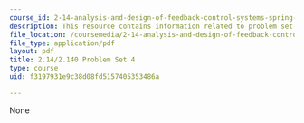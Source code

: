 ```yaml
---
course_id: 2-14-analysis-and-design-of-feedback-control-systems-spring-2014
description: This resource contains information related to problem set 4.
file_location: /coursemedia/2-14-analysis-and-design-of-feedback-control-systems-spring-2014/f3197931e9c38d08fd5157405353486a_MIT2_14S14_Problem_Set_4.pdf
file_type: application/pdf
layout: pdf
title: 2.14/2.140 Problem Set 4
type: course
uid: f3197931e9c38d08fd5157405353486a

---
```

None